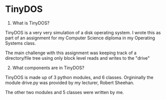 # TinyDOS

1. What is TinyDOS?

TinyDOS is a very very simulation of a disk operating system. I wrote this as part of an
assignment for my Computer Science diploma in my Operating Systems class.

The main challenge with this assignment was keeping track of a directory/file tree using
only block level reads and writes to the "drive"

2. What components are in TinyDOS?

TinyDOS is made up of 3 python modules, and 6 classes. Orgininally the module drive.py was
provided by my lecturer, Robert Sheehan.

The other two modules and 5 classes were written by me.
